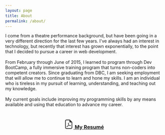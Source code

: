 ```yaml
---
layout: page
title: About
permalink: /about/
---
```


I come from a theatre performance background, but have been going in a very different direction for the last few years. I've always had an interest in technology, but recently that interest has grown exponentially, to the point that I decided to pursue a career in web development.
<br>
<br>
From February through June of 2015, I learned to program through Dev BootCamp, a fully immersive training program that turns non-coders into competent creators. Since graduating from DBC, I am seeking employment that will allow me to continue to learn and hone my skills. I am an individual who is tireless in my pursuit of learning, understanding, and teaching out my knowledge.
<br>
<br>
My current goals include improving my programming skills by any means available and using that education to advance my career.
<br>
<br>
<center><h3 style="color: black; text-decoration: none;"><a href="http://edwinunger.github.io/EdwinUnger.pdf" target="_blank"><img style="height:30px; width:30px;" src="https://github.com/edwinunger/edwinunger.github.io/blob/master/images/pdf.png?raw=true"> My Resumé</a></h3></center>